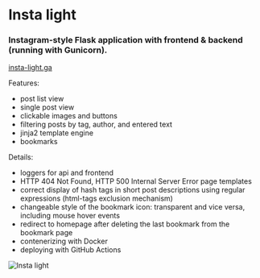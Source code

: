 # Insta light

### Instagram-style Flask application with frontend & backend (running with Gunicorn).
[insta-light.ga](http://insta-light.ga)

Features:
 - post list view
 - single post view
 - clickable images and buttons
 - filtering posts by tag, author, and entered text
 - jinja2 template engine
 - bookmarks

Details:
- loggers for api and frontend
- HTTP 404 Not Found, HTTP 500 Internal Server Error page templates
- correct display of hash tags in short post descriptions using regular expressions (html-tags exclusion mechanism)
- changeable style of the bookmark icon: transparent and vice versa, including mouse hover events
- redirect to homepage after deleting the last bookmark from the bookmark page
- contenerizing with Docker
- deploying with GitHub Actions

![Insta light](https://user-images.githubusercontent.com/106608272/208000166-77d9e37d-6fa9-42d8-877b-ead4d1300b67.gif)
